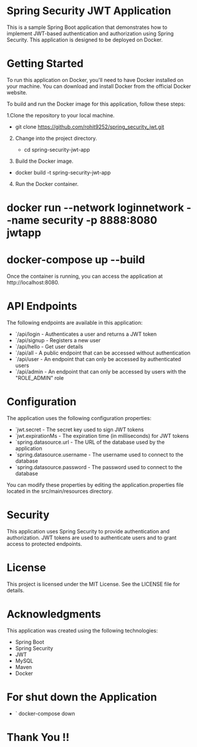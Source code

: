 # Spring Security JWT Application

This is a sample Spring Boot application that demonstrates how to implement JWT-based authentication and authorization using Spring Security. This application is designed to be deployed on Docker.

# Getting Started
To run this application on Docker, you'll need to have Docker installed on your machine. You can download and install Docker from the official Docker website.

To build and run the Docker image for this application, follow these steps:

1.Clone the repository to your local machine.

  * git clone https://github.com/rohit9252/spring_security_jwt.git
 
2. Change into the project directory. 

   * cd spring-security-jwt-app
  
3. Build the Docker image.

  * docker build -t spring-security-jwt-app 

4. Run the Docker container.
 
 # docker run --network loginnetwork  --name security  -p 8888:8080 jwtapp  
 
 # docker-compose up --build  
 
Once the container is running, you can access the application at http://localhost:8080.

# API Endpoints
The following endpoints are available in this application:

* `/api/login - Authenticates a user and returns a JWT token
* `/api/signup - Registers a new user
* `/api/hello - Get user details
* `/api/all - A public endpoint that can be accessed without authentication
* `/api/user - An endpoint that can only be accessed by authenticated users
* `/api/admin - An endpoint that can only be accessed by users with the "ROLE_ADMIN" role


# Configuration
The application uses the following configuration properties:
 
* `jwt.secret - The secret key used to sign JWT tokens
* `jwt.expirationMs - The expiration time (in milliseconds) for JWT tokens
* `spring.datasource.url - The URL of the database used by the application
* `spring.datasource.username - The username used to connect to the database
* `spring.datasource.password - The password used to connect to the database


You can modify these properties by editing the application.properties file located in the src/main/resources directory.

# Security

This application uses Spring Security to provide authentication and authorization. JWT tokens are used to authenticate users and to grant access to protected endpoints.


# License

This project is licensed under the MIT License. See the LICENSE file for details.

# Acknowledgments

This application was created using the following technologies:

 * Spring Boot
 * Spring Security
 * JWT
 * MySQL
 * Maven
 * Docker

#  For shut down the Application

 * ` docker-compose down 
 
 
#  Thank You !! 
  
  

  



   
   

